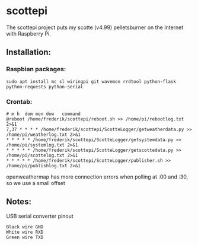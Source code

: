 # scottepi

The scottepi project puts my scotte (v4.99) pelletsburner on the Internet with Raspberry Pi.

## Installation:
 
### Raspbian packages:
```
sudo apt install mc sl wiringpi git wavemon rrdtool python-flask python-requests python-serial
```

### Crontab:
```
# m h  dom mon dow   command
@reboot /home/frederik/scottepi/reboot.sh >> /home/pi/rebootlog.txt 2>&1
7,37 * * * * /home/frederik/scottepi/ScotteLogger/getweatherdata.py >> /home/pi/weatherlog.txt 2>&1
* * * * * /home/frederik/scottepi/ScotteLogger/getsystemdata.py >> /home/pi/systemlog.txt 2>&1
* * * * * /home/frederik/scottepi/ScotteLogger/getscottedata.py >> /home/pi/scottelog.txt 2>&1
* * * * * /home/frederik/scottepi/ScotteLogger/publisher.sh >> /home/pi/publishlog.txt 2>&1
```
openweathermap has more connection errors when polling at :00 and :30, so we use a small offset

## Notes:
USB serial converter pinout
```
Black wire GND
White wire RXD
Green wire TXD
```
